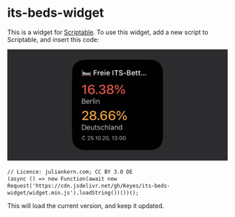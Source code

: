 # its-beds-widget

This is a widget for [Scriptable](https://scriptable.app). To use this widget, add a new script to Scriptable, and insert this code:

![Screenshot](screenshot.jpg "Screenshot")

```
// Licence: juliankern.com; CC BY 3.0 DE
(async () => new Function(await new Request('https://cdn.jsdelivr.net/gh/Keyes/its-beds-widget/widget.min.js').loadString())())();
```

This will load the current version, and keep it updated.
